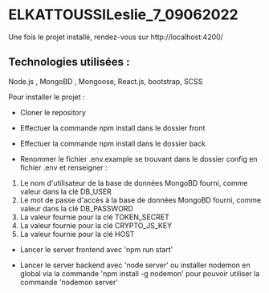 # ELKATTOUSSILeslie_7_09062022

Une fois le projet installé, rendez-vous sur http://localhost:4200/

## Technologies utilisées :
Node.js , MongoBD , Mongoose, React.js, bootstrap, SCSS

Pour installer le projet :

* Cloner le repository

* Effectuer la commande npm install dans le dossier front

* Effectuer la commande npm install dans le dossier back

* Renommer le fichier .env.example se trouvant dans le dossier config en fichier .env et renseigner :

1. Le nom d'utilisateur de la base de données MongoBD fourni, comme valeur dans la clé DB_USER
2. Le mot de passe d'accès à la base de données MongoBD fourni, comme valeur dans la clé DB_PASSWORD
3. La valeur fournie pour la clé TOKEN_SECRET
4. La valeur fournie pour la clé CRYPTO_JS_KEY
5. La valeur fournie pour la clé HOST

* Lancer le server frontend avec 'npm run start'

* Lancer le server backend avec 'node server' ou installer nodemon en global via la commande 'npm install -g nodemon' pour pouvoir utiliser la commande 'nodemon server'
